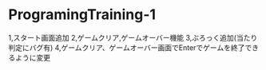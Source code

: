 # ProgramingTraining-1
1,スタート画面追加
2,ゲームクリア,ゲームオーバー機能
3,ぶろっく追加(当たり判定にバグ有)
4,ゲームクリア、ゲームオーバー画面でEnterでゲームを終了できるように変更
